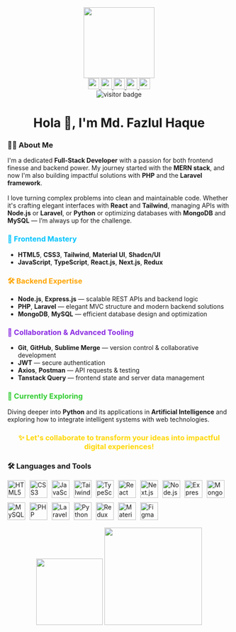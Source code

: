 <!-- Snake Animation -->
<!-- <img src="https://raw.githubusercontent.com/Tuhinbadhon/Tuhinbadhon/output/snake.svg" alt="Snake animation" /> -->

<!-- Centralized GIF -->
<div align="center">
  <img height="160" src="https://i.ibb.co.com/FqNxDwhy/cute-cat-1.gif" />
</div>

<!-- Social Media Badges -->
<div align="center">
  <a href="https://www.linkedin.com/in/md-fazlul-haque-bd" target="blank">
    <img src="https://img.shields.io/static/v1?message=LinkedIn&logo=linkedin&label=&color=0077B5&logoColor=white&style=for-the-badge" height="25" />
  </a>
  <a href="https://www.youtube.com/channel/UCjIYyb2Eh1DjN2L2OvSUc3Q" target="blank">
    <img src="https://img.shields.io/static/v1?message=YouTube&logo=youtube&label=&color=FF0000&logoColor=white&style=for-the-badge" height="25" />
  </a>
  <a href="https://www.facebook.com/tuhinbadhon" target="blank">
    <img src="https://img.shields.io/static/v1?message=Facebook&logo=facebook&label=&color=1877F2&logoColor=white&style=for-the-badge" height="25" />
  </a>
  <a href="mailto:tuhinbadhon@gmail.com" target="blank">
    <img src="https://img.shields.io/static/v1?message=Gmail&logo=gmail&label=&color=D14836&logoColor=white&style=for-the-badge" height="25" />
  </a>
  <a href="https://t.me/fazlulhaque04" target="blank">
    <img src="https://img.shields.io/static/v1?message=Telegram&logo=telegram&label=&color=2CA5E0&logoColor=white&style=for-the-badge" height="25" />
  </a>
</div>

<!-- Visitor Badge -->
<div align="center">
  <img src="https://visitor-badge.laobi.icu/badge?page_id=Tuhinbadhon.Tuhinbadhon" alt="visitor badge" />
</div>

<!-- Title -->
<h1 align="center">Hola 👋, I'm Md. Fazlul Haque</h1>

<!-- About Me -->
<h3 align="left">👨‍💻 About Me</h3>
<p>
  I'm a dedicated <strong>Full-Stack Developer</strong> with a passion for both frontend finesse and backend power. My journey started with the <strong>MERN stack</strong>, and now I'm also building impactful solutions with <strong>PHP</strong> and the <strong>Laravel framework</strong>.
  <br/><br/>
  I love turning complex problems into clean and maintainable code. Whether it's crafting elegant interfaces with <strong>React</strong> and <strong>Tailwind</strong>, managing APIs with <strong>Node.js</strong> or <strong>Laravel</strong>, or <strong>Python</strong> or optimizing databases with <strong>MongoDB</strong> and <strong>MySQL</strong> — I’m always up for the challenge.
</p>

<!-- Frontend Mastery -->
<h3 align="left" style="color: #00C4FF;">🚀 Frontend Mastery</h3>
<ul>
  <li><strong>HTML5</strong>, <strong>CSS3</strong>, <strong>Tailwind</strong>, <strong>Material UI</strong>, <strong>Shadcn/UI</strong></li>
  <li><strong>JavaScript</strong>, <strong>TypeScript</strong>, <strong>React.js</strong>, <strong>Next.js</strong>, <strong>Redux</strong></li>
</ul>

<!-- Backend Expertise -->
<h3 align="left" style="color: #FFA500;">🛠 Backend Expertise</h3>
<ul>
  <li><strong>Node.js</strong>, <strong>Express.js</strong> — scalable REST APIs and backend logic</li>
  <li><strong>PHP</strong>, <strong>Laravel</strong> — elegant MVC structure and modern backend solutions</li>
  <li><strong>MongoDB</strong>, <strong>MySQL</strong> — efficient database design and optimization</li>
</ul>

<!-- Collaboration & Tooling -->
<h3 align="left" style="color: #8A2BE2;">🔗 Collaboration & Advanced Tooling</h3>
<ul>
  <li><strong>Git</strong>, <strong>GitHub</strong>, <strong>Sublime Merge</strong> — version control & collaborative development</li>
  <li><strong>JWT</strong> — secure authentication</li>
  <li><strong>Axios</strong>, <strong>Postman</strong> — API requests & testing</li>
  <li><strong>Tanstack Query</strong> — frontend state and server data management</li>
</ul>

<!-- Currently Exploring -->
<h3 align="left" style="color: #32CD32;">🌱 Currently Exploring</h3>
<p>
  Diving deeper into <strong>Python</strong> and its applications in <strong>Artificial Intelligence</strong> and exploring how to integrate intelligent systems with web technologies.
</p>

<!-- Call to Action -->
<h3 align="center" style="color: #FFD700;">✨ Let's collaborate to transform your ideas into impactful digital experiences!</h3>

<!-- Language and Tools -->
<h3 align="left">🛠 Languages and Tools</h3>
<div align="left" style="display: flex; flex-wrap: wrap; gap: 10px;">
  <img src="https://cdn.jsdelivr.net/gh/devicons/devicon/icons/html5/html5-original.svg" height="40" width="40" alt="HTML5" />
  <img src="https://cdn.jsdelivr.net/gh/devicons/devicon/icons/css3/css3-original.svg" height="40" width="40" alt="CSS3" />
  <img src="https://cdn.jsdelivr.net/gh/devicons/devicon/icons/javascript/javascript-original.svg" height="40" width="40" alt="JavaScript" />
  <img src="https://i.ibb.co/cY94XSh/free-tailwind-icon-2x.png" height="40" width="40" alt="Tailwind" />
  <img src="https://cdn.jsdelivr.net/gh/devicons/devicon/icons/typescript/typescript-original.svg" height="40" width="40" alt="TypeScript" />
  <img src="https://cdn.jsdelivr.net/gh/devicons/devicon/icons/react/react-original.svg" height="40" width="40" alt="React" />
  <img src="https://cdn.jsdelivr.net/gh/devicons/devicon/icons/nextjs/nextjs-original.svg" height="40" width="40" alt="Next.js" />
  <img src="https://cdn.jsdelivr.net/gh/devicons/devicon/icons/nodejs/nodejs-original.svg" height="40" width="40" alt="Node.js" />
  <img src="https://cdn.jsdelivr.net/gh/devicons/devicon/icons/express/express-original.svg" height="40" width="40" alt="Express.js" />
  <img src="https://cdn.jsdelivr.net/gh/devicons/devicon/icons/mongodb/mongodb-original.svg" height="40" width="40" alt="MongoDB" />
  <img src="https://cdn.jsdelivr.net/gh/devicons/devicon/icons/mysql/mysql-original.svg" height="40" width="40" alt="MySQL" />
  <img src="https://cdn.jsdelivr.net/gh/devicons/devicon/icons/php/php-original.svg" height="40" width="40" alt="PHP" />
  <img src="https://cdn.simpleicons.org/laravel" height="40" width="40" alt="Laravel" />
  <img src="https://cdn.jsdelivr.net/gh/devicons/devicon/icons/python/python-original.svg" height="40" width="40" alt="Python" />
  <img src="https://cdn.jsdelivr.net/gh/devicons/devicon/icons/redux/redux-original.svg" height="40" width="40" alt="Redux" />
  <img src="https://cdn.jsdelivr.net/gh/devicons/devicon/icons/materialui/materialui-original.svg" height="40" width="40" alt="Material UI" />
  <img src="https://cdn.jsdelivr.net/gh/devicons/devicon/icons/figma/figma-original.svg" height="40" width="40" alt="Figma" />
</div>

<!-- Stats and Streaks -->
<br/>
<div align="center">
  <img src="https://github-readme-stats.vercel.app/api/top-langs?username=Tuhinbadhon&layout=compact&theme=dracula&langs_count=5" height="150" />
  <img src="https://streak-stats.demolab.com?user=Tuhinbadhon&mode=weekly&theme=dark&hide_border=false&border_radius=5" height="220" />
</div>
